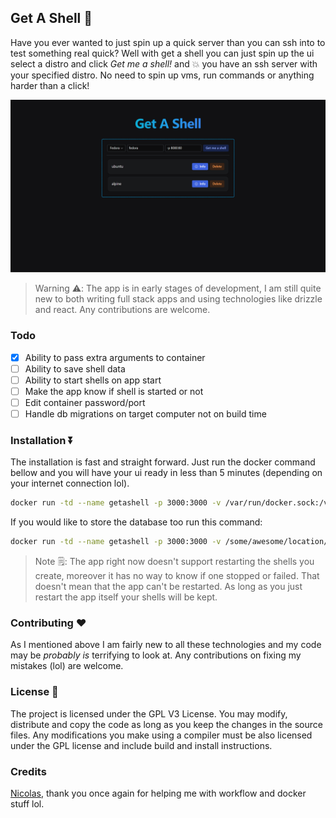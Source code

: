 ## Get A Shell 🐚

Have you ever wanted to just spin up a quick server than you can ssh into to test something real quick? Well with get a shell
you can just spin up the ui select a distro and click _Get me a shell!_ and 💥 you have an ssh server with your specified distro. No need to spin up vms, run commands or anything harder than a click!

![Preview](screenshots/app.png)

> Warning ⚠️: The app is in early stages of development, I am still quite new to both writing full stack apps and using technologies like drizzle and react. Any contributions are welcome.

### Todo

- [x] Ability to pass extra arguments to container
- [ ] Ability to save shell data
- [ ] Ability to start shells on app start
- [ ] Make the app know if shell is started or not
- [ ] Edit container password/port
- [ ] Handle db migrations on target computer not on build time

### Installation ⏬

The installation is fast and straight forward. Just run the docker command bellow and you will have your ui ready in less than 5 minutes (depending on your internet connection lol).

```Bash
docker run -td --name getashell -p 3000:3000 -v /var/run/docker.sock:/var/run/docker.sock ghcr.io/steveiliop56/getashell:latest
```

If you would like to store the database too run this command:

```Bash
docker run -td --name getashell -p 3000:3000 -v /some/awesome/location/data:/app/data -v /var/run/docker.sock:/var/run/docker.sock ghcr.io/steveiliop56/getashell:latest
```

> Note 🗒️: The app right now doesn't support restarting the shells you create, moreover it has no way to know if one stopped or failed. That doesn't mean that the app can't be restarted. As long as you just restart the app itself your shells will be kept.

### Contributing ❤️

As I mentioned above I am fairly new to all these technologies and my code may be _probably is_ terrifying to look at. Any contributions on fixing my mistakes (lol) are welcome.

### License 📜

The project is licensed under the GPL V3 License. You may modify, distribute and copy the code as long as you keep the changes in the source files. Any modifications you make using a compiler must be also licensed under the GPL license and include build and install instructions.

### Credits

[Nicolas](https://github.com/meienberger), thank you once again for helping me with workflow and docker stuff lol.
